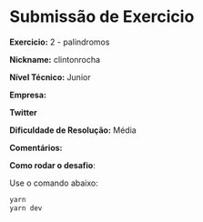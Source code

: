 # Submissão de Exercicio

**Exercicio:** 2 - palindromos

**Nickname:** clintonrocha

**Nível Técnico:** Junior

**Empresa:** 

**Twitter**

**Dificuldade de Resolução:** Média

**Comentários:** 

**Como rodar o desafio**: 

Use o comando abaixo: 
```bash
yarn
yarn dev 
```